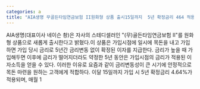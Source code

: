 ```yaml
---
categories: a
title: "AIA생명 무골든타임연금보험 II원화형 상품 출시15일까지  5년 확정금리 464 적용"
---
```

AIA생명(대표이사 네이슨 촹)은 자사의 스테디셀러인 "(무)골든타임연금보험 II"를 원화형 상품으로 새롭게 출시한다고 밝혔다.이 상품은 가입시점에 일시에 목돈을 내고 가입하면 가입 당시 금리로 5년간 금리변동 없이 확정된 이자를 지급한다. 금리가 높을 때 가입해두면 이후에 금리가 떨어지더라도 약정한 5년 동안은 가입시점의 금리가 적용된 이자소득을 얻을 수 있다. 이러한 이유로 요즘과 같이 금리변동성이 큰 시기에 안정적으로 목돈 마련을 원하는 고객에게 적합하다. 이달 15일까지 가입 시 5년 확정금리 4.64%가 적용되며, 매월 1